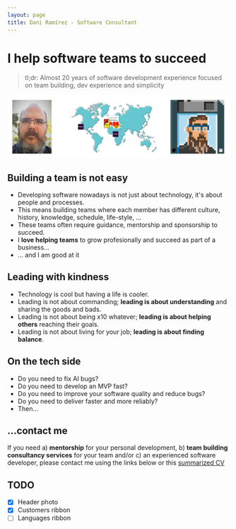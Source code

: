 ```yaml
---
layout: page
title: Dani Ramírez - Software Consultant
---
```


# I help software teams to succeed

> tl;dr: Almost 20 years of software development experience focused on team building, dev experience and simplicity

![Dani Ramirez](/assets/img/header.jpg)

## Building a team is not easy

* Developing software nowadays is not just about technology, it's about people and processes.
* This means building teams where each member has different culture, history, knowledge, schedule, life-style, ...
* These teams often require guidance, mentorship and sponsorship to succeed.
* I **love helping teams** to grow profesionally and succeed as part of a business...
* ... and I am good at it

## Leading with kindness

* Technology is cool but having a life is cooler.
* Leading is not about commanding; **leading is about understanding** and sharing the goods and bads.
* Leading is not about being x10 whatever; **leading is about helping others** reaching their goals.
* Leading is not about living for your job; **leading is about finding balance**.

## On the tech side

* Do you need to fix AI bugs?
* Do you need to develop an MVP fast?
* Do you need to improve your software quality and reduce bugs?
* Do you need to deliver faster and more reliably?
* Then...

## ...contact me

If you need a) **mentorship** for your personal development, b) **team building consultancy services** for your team and/or c) an experienced software developer, please contact me using the links below or this [summarized CV](https://trello.com/b/14rDUIh6/curriculum-dani-ramirez)

## TODO

* [x] Header photo
* [x] Customers ribbon
* [ ] Languages ribbon